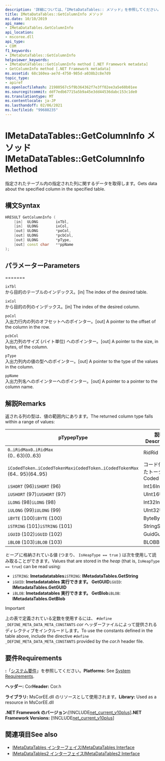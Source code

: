 ```yaml
---
description: '詳細については、「IMetaDataTables:: メソッド」を参照してください。'
title: IMetaDataTables::GetColumnInfo メソッド
ms.date: 10/10/2019
api_name:
- IMetaDataTables.GetColumnInfo
api_location:
- mscoree.dll
api_type:
- COM
f1_keywords:
- IMetaDataTables::GetColumnInfo
helpviewer_keywords:
- IMetaDataTables::GetColumnInfo method [.NET Framework metadata]
- GetColumnInfo method [.NET Framework metadata]
ms.assetid: 68c160ea-ae7d-4750-985d-a038b2c8e7d9
topic_type:
- apiref
ms.openlocfilehash: 21980567c5f9b364362f7e3ff02ee3a5e60b01ee
ms.sourcegitcommit: ddf7edb67715a5b9a45e3dd44536dabc153c1de0
ms.translationtype: MT
ms.contentlocale: ja-JP
ms.lasthandoff: 02/06/2021
ms.locfileid: "99688235"
---
```

# <a name="imetadatatablesgetcolumninfo-method"></a><span data-ttu-id="c0bcf-103">IMetaDataTables::GetColumnInfo メソッド</span><span class="sxs-lookup"><span data-stu-id="c0bcf-103">IMetaDataTables::GetColumnInfo Method</span></span>

<span data-ttu-id="c0bcf-104">指定されたテーブル内の指定された列に関するデータを取得します。</span><span class="sxs-lookup"><span data-stu-id="c0bcf-104">Gets data about the specified column in the specified table.</span></span>  
  
## <a name="syntax"></a><span data-ttu-id="c0bcf-105">構文</span><span class="sxs-lookup"><span data-stu-id="c0bcf-105">Syntax</span></span>  
  
```cpp  
HRESULT GetColumnInfo (
    [in]  ULONG        ixTbl,  
    [in]  ULONG        ixCol,  
    [out] ULONG        *poCol,  
    [out] ULONG        *pcbCol,  
    [out] ULONG        *pType,  
    [out] const char   **ppName  
);  
```  
  
## <a name="parameters"></a><span data-ttu-id="c0bcf-106">パラメーター</span><span class="sxs-lookup"><span data-stu-id="c0bcf-106">Parameters</span></span>

=======

 `ixTbl`  
 <span data-ttu-id="c0bcf-107">から目的のテーブルのインデックス。</span><span class="sxs-lookup"><span data-stu-id="c0bcf-107">[in] The index of the desired table.</span></span>  
  
 `ixCol`  
 <span data-ttu-id="c0bcf-108">から目的の列のインデックス。</span><span class="sxs-lookup"><span data-stu-id="c0bcf-108">[in] The index of the desired column.</span></span>  
  
 `poCol`  
 <span data-ttu-id="c0bcf-109">入出力行内の列のオフセットへのポインター。</span><span class="sxs-lookup"><span data-stu-id="c0bcf-109">[out] A pointer to the offset of the column in the row.</span></span>  
  
 `pcbCol`  
 <span data-ttu-id="c0bcf-110">入出力列のサイズ (バイト単位) へのポインター。</span><span class="sxs-lookup"><span data-stu-id="c0bcf-110">[out] A pointer to the size, in bytes, of the column.</span></span>  
  
 `pType`  
 <span data-ttu-id="c0bcf-111">入出力列内の値の型へのポインター。</span><span class="sxs-lookup"><span data-stu-id="c0bcf-111">[out] A pointer to the type of the values in the column.</span></span>  
  
 `ppName`  
 <span data-ttu-id="c0bcf-112">入出力列名へのポインターへのポインター。</span><span class="sxs-lookup"><span data-stu-id="c0bcf-112">[out] A pointer to a pointer to the column name.</span></span>  

## <a name="remarks"></a><span data-ttu-id="c0bcf-113">解説</span><span class="sxs-lookup"><span data-stu-id="c0bcf-113">Remarks</span></span>

<span data-ttu-id="c0bcf-114">返される列の型は、値の範囲内にあります。</span><span class="sxs-lookup"><span data-stu-id="c0bcf-114">The returned column type falls within a range of values:</span></span>

| <span data-ttu-id="c0bcf-115">pType</span><span class="sxs-lookup"><span data-stu-id="c0bcf-115">pType</span></span>                    | <span data-ttu-id="c0bcf-116">説明</span><span class="sxs-lookup"><span data-stu-id="c0bcf-116">Description</span></span>   | <span data-ttu-id="c0bcf-117">ヘルパー関数</span><span class="sxs-lookup"><span data-stu-id="c0bcf-117">Helper function</span></span>                   |
|--------------------------|---------------|-----------------------------------|
| <span data-ttu-id="c0bcf-118">`0`..`iRidMax`</span><span class="sxs-lookup"><span data-stu-id="c0bcf-118">`0`..`iRidMax`</span></span><br><span data-ttu-id="c0bcf-119">(0.. 63)</span><span class="sxs-lookup"><span data-stu-id="c0bcf-119">(0..63)</span></span>   | <span data-ttu-id="c0bcf-120">Rid</span><span class="sxs-lookup"><span data-stu-id="c0bcf-120">Rid</span></span>           | <span data-ttu-id="c0bcf-121">**IsRidType**</span><span class="sxs-lookup"><span data-stu-id="c0bcf-121">**IsRidType**</span></span><br><span data-ttu-id="c0bcf-122">**IsRidOrToken**</span><span class="sxs-lookup"><span data-stu-id="c0bcf-122">**IsRidOrToken**</span></span> |
| <span data-ttu-id="c0bcf-123">`iCodedToken`..`iCodedTokenMax`</span><span class="sxs-lookup"><span data-stu-id="c0bcf-123">`iCodedToken`..`iCodedTokenMax`</span></span><br><span data-ttu-id="c0bcf-124">(64.. 95)</span><span class="sxs-lookup"><span data-stu-id="c0bcf-124">(64..95)</span></span> | <span data-ttu-id="c0bcf-125">コード化されたトークン</span><span class="sxs-lookup"><span data-stu-id="c0bcf-125">Coded token</span></span> | <span data-ttu-id="c0bcf-126">**IsCodedTokenType**</span><span class="sxs-lookup"><span data-stu-id="c0bcf-126">**IsCodedTokenType**</span></span> <br><span data-ttu-id="c0bcf-127">**IsRidOrToken**</span><span class="sxs-lookup"><span data-stu-id="c0bcf-127">**IsRidOrToken**</span></span> |
| <span data-ttu-id="c0bcf-128">`iSHORT` (96)</span><span class="sxs-lookup"><span data-stu-id="c0bcf-128">`iSHORT` (96)</span></span>            | <span data-ttu-id="c0bcf-129">Int16</span><span class="sxs-lookup"><span data-stu-id="c0bcf-129">Int16</span></span>         | <span data-ttu-id="c0bcf-130">**IsFixedType**</span><span class="sxs-lookup"><span data-stu-id="c0bcf-130">**IsFixedType**</span></span>                   |
| <span data-ttu-id="c0bcf-131">`iUSHORT` (97)</span><span class="sxs-lookup"><span data-stu-id="c0bcf-131">`iUSHORT` (97)</span></span>           | <span data-ttu-id="c0bcf-132">UInt16</span><span class="sxs-lookup"><span data-stu-id="c0bcf-132">UInt16</span></span>        | <span data-ttu-id="c0bcf-133">**IsFixedType**</span><span class="sxs-lookup"><span data-stu-id="c0bcf-133">**IsFixedType**</span></span>                   |
| <span data-ttu-id="c0bcf-134">`iLONG` (98)</span><span class="sxs-lookup"><span data-stu-id="c0bcf-134">`iLONG` (98)</span></span>             | <span data-ttu-id="c0bcf-135">Int32</span><span class="sxs-lookup"><span data-stu-id="c0bcf-135">Int32</span></span>         | <span data-ttu-id="c0bcf-136">**IsFixedType**</span><span class="sxs-lookup"><span data-stu-id="c0bcf-136">**IsFixedType**</span></span>                   |
| <span data-ttu-id="c0bcf-137">`iULONG` (99)</span><span class="sxs-lookup"><span data-stu-id="c0bcf-137">`iULONG` (99)</span></span>            | <span data-ttu-id="c0bcf-138">UInt32</span><span class="sxs-lookup"><span data-stu-id="c0bcf-138">UInt32</span></span>        | <span data-ttu-id="c0bcf-139">**IsFixedType**</span><span class="sxs-lookup"><span data-stu-id="c0bcf-139">**IsFixedType**</span></span>                   |
| <span data-ttu-id="c0bcf-140">`iBYTE` (100)</span><span class="sxs-lookup"><span data-stu-id="c0bcf-140">`iBYTE` (100)</span></span>            | <span data-ttu-id="c0bcf-141">Byte</span><span class="sxs-lookup"><span data-stu-id="c0bcf-141">Byte</span></span>          | <span data-ttu-id="c0bcf-142">**IsFixedType**</span><span class="sxs-lookup"><span data-stu-id="c0bcf-142">**IsFixedType**</span></span>                   |
| <span data-ttu-id="c0bcf-143">`iSTRING` (101)</span><span class="sxs-lookup"><span data-stu-id="c0bcf-143">`iSTRING` (101)</span></span>          | <span data-ttu-id="c0bcf-144">String</span><span class="sxs-lookup"><span data-stu-id="c0bcf-144">String</span></span>        | <span data-ttu-id="c0bcf-145">**IsHeapType**</span><span class="sxs-lookup"><span data-stu-id="c0bcf-145">**IsHeapType**</span></span>                    |
| <span data-ttu-id="c0bcf-146">`iGUID` (102)</span><span class="sxs-lookup"><span data-stu-id="c0bcf-146">`iGUID` (102)</span></span>            | <span data-ttu-id="c0bcf-147">Guid</span><span class="sxs-lookup"><span data-stu-id="c0bcf-147">Guid</span></span>          | <span data-ttu-id="c0bcf-148">**IsHeapType**</span><span class="sxs-lookup"><span data-stu-id="c0bcf-148">**IsHeapType**</span></span>                    |
| <span data-ttu-id="c0bcf-149">`iBLOB` (103)</span><span class="sxs-lookup"><span data-stu-id="c0bcf-149">`iBLOB` (103)</span></span>            | <span data-ttu-id="c0bcf-150">BLOB</span><span class="sxs-lookup"><span data-stu-id="c0bcf-150">Blob</span></span>          | <span data-ttu-id="c0bcf-151">**IsHeapType**</span><span class="sxs-lookup"><span data-stu-id="c0bcf-151">**IsHeapType**</span></span>                    |

<span data-ttu-id="c0bcf-152">*ヒープ* に格納されている値 (つまり、 `IsHeapType == true` ) は次を使用して読み取ることができます。</span><span class="sxs-lookup"><span data-stu-id="c0bcf-152">Values that are stored in the *heap* (that is, `IsHeapType == true`) can be read using:</span></span>

- <span data-ttu-id="c0bcf-153">`iSTRING`: **Imetadatatables**</span><span class="sxs-lookup"><span data-stu-id="c0bcf-153">`iSTRING`: **IMetadataTables.GetString**</span></span>
- <span data-ttu-id="c0bcf-154">`iGUID`: **Imetadatatables 実行できます。 GetGUID**</span><span class="sxs-lookup"><span data-stu-id="c0bcf-154">`iGUID`: **IMetadataTables.GetGUID**</span></span>
- <span data-ttu-id="c0bcf-155">`iBLOB`: **Imetadatatables 実行できます。 GetBlob**</span><span class="sxs-lookup"><span data-stu-id="c0bcf-155">`iBLOB`: **IMetadataTables.GetBlob**</span></span>

> [!IMPORTANT]
> <span data-ttu-id="c0bcf-156">上の表で定義されている定数を使用するには、 `#define _DEFINE_META_DATA_META_CONSTANTS` *cor* ヘッダーファイルによって提供されるディレクティブをインクルードします。</span><span class="sxs-lookup"><span data-stu-id="c0bcf-156">To use the constants defined in the table above, include the directive `#define _DEFINE_META_DATA_META_CONSTANTS` provided by the *cor.h* header file.</span></span>

## <a name="requirements"></a><span data-ttu-id="c0bcf-157">要件</span><span class="sxs-lookup"><span data-stu-id="c0bcf-157">Requirements</span></span>  

 <span data-ttu-id="c0bcf-158">**:**「[システム要件](../../get-started/system-requirements.md)」を参照してください。</span><span class="sxs-lookup"><span data-stu-id="c0bcf-158">**Platforms:** See [System Requirements](../../get-started/system-requirements.md).</span></span>  
  
 <span data-ttu-id="c0bcf-159">**ヘッダー:** Cor</span><span class="sxs-lookup"><span data-stu-id="c0bcf-159">**Header:** Cor.h</span></span>  
  
 <span data-ttu-id="c0bcf-160">**ライブラリ:** MsCorEE.dll のリソースとして使用されます。</span><span class="sxs-lookup"><span data-stu-id="c0bcf-160">**Library:** Used as a resource in MsCorEE.dll</span></span>  
  
 <span data-ttu-id="c0bcf-161">**.NET Framework のバージョン:**[!INCLUDE[net_current_v10plus](../../../../includes/net-current-v10plus-md.md)]</span><span class="sxs-lookup"><span data-stu-id="c0bcf-161">**.NET Framework Versions:** [!INCLUDE[net_current_v10plus](../../../../includes/net-current-v10plus-md.md)]</span></span>  
  
## <a name="see-also"></a><span data-ttu-id="c0bcf-162">関連項目</span><span class="sxs-lookup"><span data-stu-id="c0bcf-162">See also</span></span>

- [<span data-ttu-id="c0bcf-163">IMetaDataTables インターフェイス</span><span class="sxs-lookup"><span data-stu-id="c0bcf-163">IMetaDataTables Interface</span></span>](imetadatatables-interface.md)
- [<span data-ttu-id="c0bcf-164">IMetaDataTables2 インターフェイス</span><span class="sxs-lookup"><span data-stu-id="c0bcf-164">IMetaDataTables2 Interface</span></span>](imetadatatables2-interface.md)
